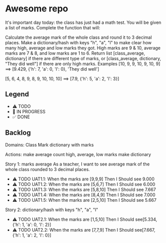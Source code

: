 # Awesome repo

It's important day today: the class has just had a math test. You will be given a list of marks. Complete the function that will:

Calculate the average mark of the whole class and round it to 3 decimal places.
Make a dictionary/hash with keys "h", "a", "l" to make clear how many high, average and low marks they got. High marks are 9 & 10, average marks are 7 & 8, and low marks are 1 to 6.
Return list [class_average, dictionary] if there are different type of marks, or [class_average, dictionary, "They did well"] if there are only high marks.
Examples
[10, 9, 9, 10, 9, 10, 9] ==> [9.429, {'h': 7, 'a': 0, 'l': 0}, 'They did well']

[5, 6, 4, 8, 9, 8, 9, 10, 10, 10] ==> [7.9, {'h': 5, 'a': 2, 'l': 3}]

## Legend
- ⚠ TODO
- 🚧 IN PROGRESS
- ✅ DONE

## Backlog

Domains:
Class
Mark
dictionary with marks

Actions:
make average
count high, average, low marks
make dictionary

Story 1: marks average
As a teacher, I want to see average mark of the whole class rounded to 3 decimal places.
- ⚠ TODO UAT1.1: When the marks are [9,9,9] Then I Should see 9.000
- ⚠ TODO UAT1.2: When the marks are [5,6,7] Then I Should see 6.000
- ⚠ TODO UAT1.3: When the marks are [5,8,10] Then I Should see 7.667
- ⚠ TODO UAT1.4: When the marks are [8,4,9] Then I Should see 7.000
- ⚠ TODO UAT1.5: When the marks are [2,5,10] Then I Should see 5.667

Story 2: dictionary/hash with keys "h", "a", "l"
- ⚠ TODO UAT2.1: When the marks are [1,5,10] Then I Should see[5.334, {'h': 1, 'a': 0, 'l': 2}]
- ⚠ TODO UAT2.2: When the marks are [7,7,9] Then I Should see[7.667, {'h': 1, 'a': 2, 'l': 0}]